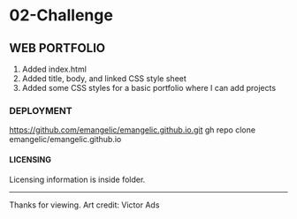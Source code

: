 # 02-Challenge

## WEB PORTFOLIO

1. Added index.html
2. Added title, body, and linked CSS style sheet
3. Added some CSS styles for a basic portfolio where I can add projects

### DEPLOYMENT
https://github.com/emangelic/emangelic.github.io.git
gh repo clone emangelic/emangelic.github.io

#### LICENSING

Licensing information is inside folder.

------
Thanks for viewing.
Art credit: Victor Ads
